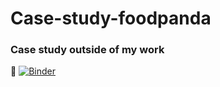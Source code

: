 # Case-study-foodpanda
### Case study outside of my work


👀
[![Binder](https://mybinder.org/badge_logo.svg)](https://mybinder.org/v2/gh/SC92113/Case-study-foodpanda/HEAD)
